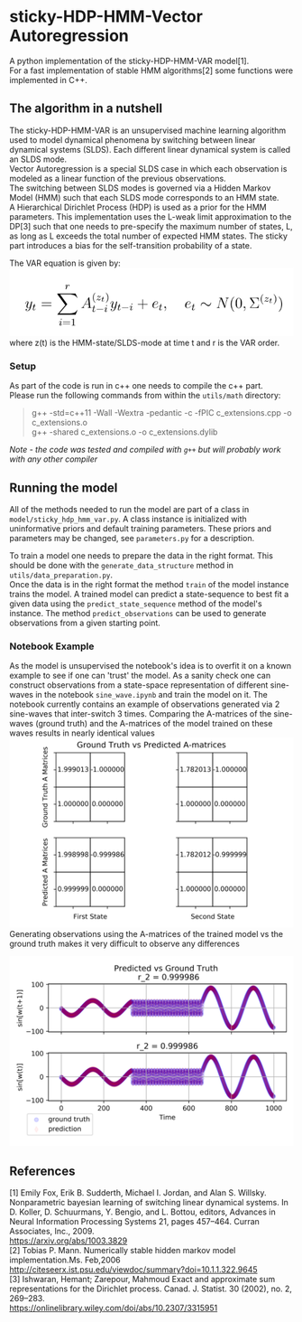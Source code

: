 # sticky-HDP-HMM-Vector Autoregression
A python implementation of the sticky-HDP-HMM-VAR model[1].  
For a fast implementation of stable HMM algorithms[2] some functions were implemented in C++.

## The algorithm in a nutshell
The sticky-HDP-HMM-VAR is an unsupervised machine learning algorithm used to model dynamical phenomena by switching between linear dynamical systems (SLDS). 
Each different linear dynamical system is called an SLDS mode.  
Vector Autoregression is a special SLDS case in which each observation is modeled as a linear function of the previous observations.   
The switching between SLDS modes is governed via a Hidden Markov Model (HMM) such that each SLDS mode corresponds to an HMM state.   
A Hierarchical Dirichlet Process (HDP) is used as a prior for the HMM parameters. This implementation uses the L-weak limit approximation to the DP[3] such that one needs to pre-specify the maximum number of states, L, as long as L exceeds the total number of expected HMM states. 
The sticky part introduces a bias for the self-transition probability of a state.  

The VAR equation is given by:  
![VAR_equation](images/var_equation.png?raw=true "Equation")  
where z(t) is the HMM-state/SLDS-mode at time t and r is the VAR order.

### Setup
As part of the code is run in c++ one needs to compile the c++ part.  
Please run the following commands from within the `utils/math` directory:
> g++ -std=c++11 -Wall -Wextra -pedantic -c -fPIC c_extensions.cpp -o c_extensions.o  
> g++ -shared c_extensions.o -o c_extensions.dylib

*Note - the code was tested and compiled with `g++` but will probably work with any other compiler*

## Running the model
All of the methods needed to run the model are part of a class in `model/sticky_hdp_hmm_var.py`.
A class instance is initialized with uninformative priors and default training parameters.
These priors and parameters may be changed, see `parameters.py` for a description. 

To train a model one needs to prepare the data in the right format. This should be done with the `generate_data_structure` method in `utils/data_preparation.py`.  
Once the data is in the right format the method `train` of the model instance trains the model.
A trained model can predict a state-sequence to best fit a given data using the `predict_state_sequence` method of the model's instance.
The method `predict_observations` can be used to generate observations from a given starting point.

### Notebook Example
As the model is unsupervised the notebook's idea is to overfit it on a known example to see if one can 'trust' the model.
As a sanity check one can construct observations from a state-space representation of different sine-waves
in the notebook `sine_wave.ipynb` and train the model on it.
The notebook currently contains an example of observations generated via 2 sine-waves that inter-switch 3 times.
Comparing the A-matrices of the sine-waves (ground truth) and the A-matrices of the model trained on these waves 
results in nearly identical values
![A_matrices](images/a_matrices.png)
Generating observations using the A-matrices of the trained model vs the ground truth makes it very difficult to observe any differences 

![sine_wave](images/sine_wave.png)




## References
[1] Emily Fox, Erik B. Sudderth, Michael I. Jordan, and Alan S. Willsky. Nonparametric
bayesian learning of switching linear dynamical systems. In D. Koller, D. Schuurmans,
Y. Bengio, and L. Bottou, editors, Advances in Neural Information Processing Systems 21,
pages 457–464. Curran Associates, Inc., 2009.  
https://arxiv.org/abs/1003.3829  
[2] Tobias P. Mann.  Numerically stable hidden markov model implementation.Ms. Feb,2006  
http://citeseerx.ist.psu.edu/viewdoc/summary?doi=10.1.1.322.9645  
[3] Ishwaran, Hemant; Zarepour, Mahmoud Exact and approximate sum representations for the Dirichlet process. Canad. J. Statist. 30 (2002), no. 2, 269–283.   
https://onlinelibrary.wiley.com/doi/abs/10.2307/3315951  